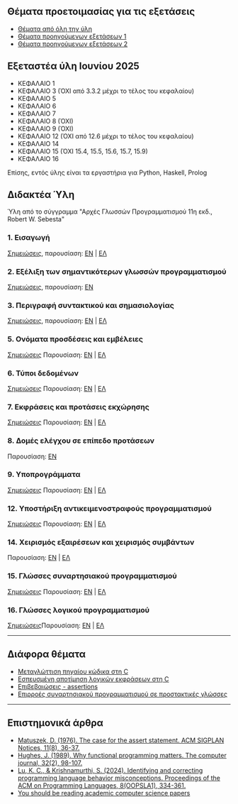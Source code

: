 ## Θέματα προετοιμασίας για τις εξετάσεις

* [Θέματα από όλη την ύλη](./resources/recitation_agp_sols.pdf) 
* [Θέματα προηγούμενων εξετάσεων 1](./resources/20240620A-ΘΕΜΑΤΑ%20ΤΕΛΙΚΗΣ%20ΕΞΕΤΑΣΗΣ%20ΙΟΥΝΙΟΥ.pdf)
* [Θέματα προηγούμενων εξετάσεων 2](./resources/20240620B-ΘΕΜΑΤΑ%20ΤΕΛΙΚΗΣ%20ΕΞΕΤΑΣΗΣ%20ΙΟΥΝΙΟΥ.pdf)

## Εξεταστέα ύλη Ιουνίου 2025

* ΚΕΦΑΛΑΙΟ 1
* ΚΕΦΑΛΑΙΟ 3 (ΌΧΙ από 3.3.2 μέχρι το τέλος του κεφαλαίου)
* ΚΕΦΑΛΑΙΟ 5
* ΚΕΦΑΛΑΙΟ 6
* ΚΕΦΑΛΑΙΟ 7
* ΚΕΦΑΛΑΙΟ 8 (ΌΧΙ)
* ΚΕΦΑΛΑΙΟ 9 (ΌΧΙ)
* ΚΕΦΑΛΑΙΟ 12 (ΌΧΙ από 12.6 μέχρι το τέλος του κεφαλαίου)
* ΚΕΦΑΛΑΙΟ 14 
* ΚΕΦΑΛΑΙΟ 15 (ΌΧΙ 15.4, 15.5, 15.6, 15.7, 15.9)
* ΚΕΦΑΛΑΙΟ 16

Επίσης, εντός ύλης είναι τα εργαστήρια για Python, Haskell, Prolog

## Διδακτέα Ύλη

Ύλη από το σύγγραμμα "Αρχές Γλωσσών Προγραμματισμού 11η εκδ., Robert W. Sebesta"

### 1. Εισαγωγή
[Σημειώσεις](./theory_ch1.md), παρουσίαση: [ΕΝ](./resources/pl11ch1.pdf) | [ΕΛ](./resources/pl11ch1GR.pdf)

### 2. Εξέλιξη των σημαντικότερων γλωσσών προγραμματισμού 
[Σημειώσεις](./theory_ch2.md), παρουσίαση: [ΕΝ](./resources/pl11ch2.pdf)

### 3. Περιγραφή συντακτικού και σημασιολογίας
[Σημειώσεις](./theory_ch3.md), παρουσίαση: [ΕΝ](./resources/pl11ch3.pdf) | [ΕΛ](./resources/pl11ch3GR.pdf)

### 5. Ονόματα προσδέσεις και εμβέλειες 
[Σημειώσεις](./theory_ch5.md) Παρουσίαση: [ΕΝ](./resources/pl11ch5.pdf) | [ΕΛ](./resources/pl11ch5GR.pdf)

### 6. Τύποι δεδομένων
[Σημειώσεις](./theory_ch6.md) Παρουσίαση: [ΕΝ](./resources/pl11ch6.pdf) | [ΕΛ](./resources/pl11ch6GR.pdf)

### 7. Εκφράσεις και προτάσεις εκχώρησης
[Σημειώσεις](./theory_ch7.md) Παρουσίαση: [ΕΝ](./resources/pl11ch7.pdf) | [ΕΛ](./resources/pl11ch7GR.pdf)

### 8. Δομές ελέγχου σε επίπεδο προτάσεων
Παρουσίαση: [ΕΝ](./resources/pl11ch8.pdf)

### 9. Υποπρογράμματα
[Σημειώσεις](./theory_ch9.md) Παρουσίαση: [ΕΝ](./resources/pl11ch9.pdf) | [ΕΛ](./resources/pl11ch9GR.pdf)

### 12. Υποστήριξη αντικειμενοστραφούς προγραμματισμού
[Σημειώσεις](./theory_ch12.md) Παρουσίαση: [ΕΝ](./resources/pl11ch12.pdf) | [ΕΛ](./resources/pl11ch12GR.pdf)

### 14. Χειρισμός εξαιρέσεων και χειρισμός συμβάντων
Παρουσίαση: [ΕΝ](./resources/pl11ch14.pdf) | [ΕΛ](./resources/pl11ch14GR.pdf)

### 15. Γλώσσες συναρτησιακού προγραμματισμού
[Σημειώσεις](./theory_ch15.md) Παρουσίαση: [ΕΝ](./resources/pl11ch15.pdf) | [ΕΛ](./resources/pl11ch15GR.pdf)

### 16. Γλώσσες λογικού προγραμματισμού
[Σημειώσεις](./theory_ch16.md)Παρουσίαση: [ΕΝ](./resources/pl11ch16.pdf) | [ΕΛ](./resources/pl11ch16GR.pdf)

---

## Διάφορα θέματα

* [Μεταγλώττιση πηγαίου κώδικα στη C](./c_compilation.md)
* [Εσπευσμένη αποτίμηση λογικών εκφράσεων στη C](./c_shortcircuit.md)
* [Επιβεβαιώσεις - assertions](./assertions.md)
* [Επιρροές συναρτησιακού προγραμματισμού σε προστακτικές γλώσσες](./fp_influences.md) 

---

## Επιστημονικά άρθρα

* [Matuszek, D. (1976). The case for the assert statement. ACM SIGPLAN Notices, 11(8), 36-37.](https://dl.acm.org/doi/pdf/10.1145/987531.987535)
* [Hughes, J. (1989). Why functional programming matters. The computer journal, 32(2), 98-107.](https://www.cs.kent.ac.uk/people/staff/dat/miranda/whyfp90.pdf)
* [Lu, K. C., & Krishnamurthi, S. (2024). Identifying and correcting programming language behavior misconceptions. Proceedings of the ACM on Programming Languages, 8(OOPSLA1), 334-361.](https://dl.acm.org/doi/pdf/10.1145/3649823)
* [You should be reading academic computer science papers](https://stackoverflow.blog/2022/12/30/you-should-be-reading-academic-computer-science-papers/)